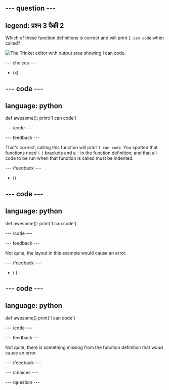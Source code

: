
--- question ---
---
legend: प्रश्न 3 पैकी 2
---

Which of these function definitions is correct and will print `I can code` when called?

![The Trinket editor with output area showing <code>I can code</code>.](images/quiz2.png)

--- choices ---

- (x)

--- code ---
---
language: python
---

def awesome(): print('I can code')

--- /code ---

 --- feedback ---

That's correct, calling this function will print `I can code`. You spotted that functions need `(` `)` brackets and a `:` in the function definition, and that all code to be run when that function is called must be indented.

 --- /feedback ---

- ()

--- code ---
---
language: python
---

def awesome(): print('I can code')

--- /code ---

 --- feedback ---

 Not quite, the layout in this example would cause an error.

 --- /feedback ---

- ( )

--- code ---
---
language: python
---

def awesome() print('I can code')

--- /code ---

 --- feedback ---

Not quite, there is something missing from the function definition that woud cause an error.

 --- /feedback ---

--- /choices ---

--- /question ---
